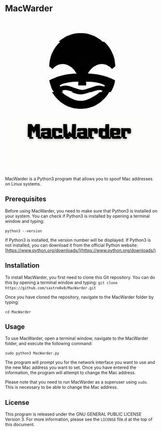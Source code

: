 
# MacWarder

![MacWarder logo](images/MacWarderLogo.png)

MacWarder is a Python3 program that allows you to spoof Mac addresses on Linux systems.

## Prerequisites

Before using MacWarder, you need to make sure that Python3 is installed on your system. You can check if Python3 is installed by opening a terminal window and typing:

`python3 --version` 

If Python3 is installed, the version number will be displayed. If Python3 is not installed, you can download it from the official Python website: [https://www.python.org/downloads/](https://www.python.org/downloads/)

## Installation

To install MacWarder, you first need to clone this Git repository. You can do this by opening a terminal window and typing:
`git clone https://github.com/sastre0x0/MacWarder.git` 

Once you have cloned the repository, navigate to the MacWarder folder by typing:

`cd MacWarder` 

## Usage

To use MacWarder, open a terminal window, navigate to the MacWarder folder, and execute the following command:

`sudo python3 MacWarder.py` 

The program will prompt you for the network interface you want to use and the new Mac address you want to set. Once you have entered the information, the program will attempt to change the Mac address.

Please note that you need to run MacWarder as a superuser using `sudo`. This is necessary to be able to change the Mac address.

## License

This program is released under the GNU GENERAL PUBLIC LICENSE Version 3. For more information, please see the `LICENSE` file.d at the top of this document.
